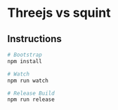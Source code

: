 # Threejs vs squint

## Instructions

```bash
# Bootstrap
npm install

# Watch
npm run watch

# Release Build
npm run release
```
